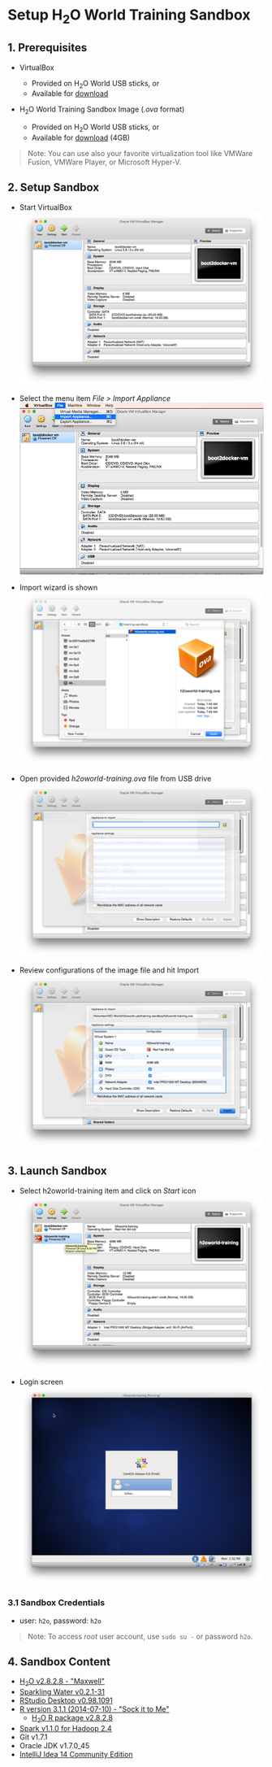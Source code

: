# Setup H<sub>2</sub>O World Training Sandbox

## 1. Prerequisites
  * VirtualBox
    * Provided on H<sub>2</sub>O World USB sticks, or
    * Available for [download](https://www.virtualbox.org/wiki/Downloads)

  * H<sub>2</sub>O World Training Sandbox Image (*.ova* format)
    * Provided on H<sub>2</sub>O World USB sticks, or
    * Available for [download](https://s3.amazonaws.com/h2o-release/h2o/sandbox/h2oworld-training.ova) (4GB)

> Note: You can use also your favorite virtualization tool like VMWare Fusion, VMWare Player, or Microsoft Hyper-V.

## 2. Setup Sandbox
  * Start VirtualBox
  ![VirtualBox Application](images/01_virtualbox.png)

  * Select the menu item _File > Import Appliance_
  ![VirtualBox Menu](images/02_vb_menu.png)

  * Import wizard is shown
  ![Select file](images/03_select_file.png)

  * Open provided _h2oworld-training.ova_ file from USB drive
  ![Select file](images/04_import_wizard.png)

  * Review configurations of the image file and hit Import
  ![Import Image](images/boot01.png)

## 3. Launch Sandbox
  * Select h2oworld-training item and click on _Start_ icon
  ![Manager](images/boot03.png)

  * Login screen
  ![Login](images/boot04.png)

### 3.1 Sandbox Credentials
 * user: `h2o`, password: `h2o`

> Note: To access _root_ user account, use `sudo su -` or password `h2o`.


## 4. Sandbox Content
  * [H<sub>2</sub>O v2.8.2.8 - "Maxwell"](http://h2o-release.s3.amazonaws.com/h2o/rel-maxwell/8/index.html)
  * [Sparkling Water v0.2.1-31](http://h2o-release.s3.amazonaws.com/sparkling-water/master/31/index.html)
  * [RStudio Desktop v0.98.1091](http://www.rstudio.com/products/rstudio/download/)
  * [R version 3.1.1 (2014-07-10) - "Sock it to Me"](http://www.r-project.org)
    * [H<sub>2</sub>O R package v2.8.2.8](http://h2o-release.s3.amazonaws.com/h2o/rel-maxwell/8/index.html#R)
  * [Spark v1.1.0 for Hadoop 2.4](https://spark.apache.org/downloads.html)
  * Git v1.7.1
  * Oracle JDK v1.7.0_45
  * [IntelliJ Idea 14 Community Edition](https://www.jetbrains.com/idea/download/)

